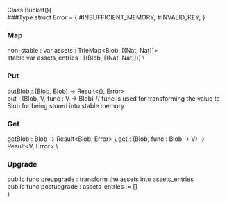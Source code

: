 Class Bucket(){\
###Type
  struct Error = {
    #INSUFFICIENT_MEMORY;
    #INVALID_KEY;
  }


### Map
  non-stable : var assets : TrieMap<Blob, [(Nat, Nat)]> \
  stable var assets_entries : [(Blob, [(Nat, Nat)])] \

### Put
  putBlob : (Blob, Blob) -> Result<(), Error> \
  put<V> : (Blob, V, func : V -> Blob) // func is used for transforming the value to Blob for being stored into stable memory 

### Get
  getBlob : Blob -> Result<Blob, Error> \ 
  get<V> : (Blob, func : Blob -> V) -> Result<V, Error> \

### Upgrade
  public func preupgrade : transform the assets into assets_entries \
  public func postupgrade : assets_entries := []\
}
